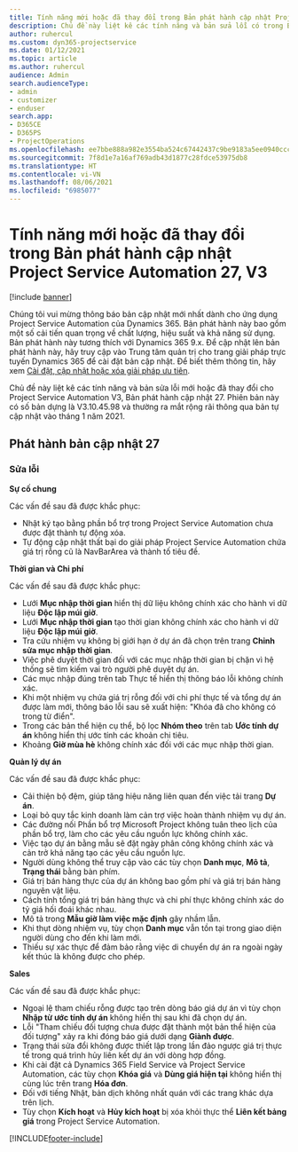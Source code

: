 ```yaml
---
title: Tính năng mới hoặc đã thay đổi trong Bản phát hành cập nhật Project Service Automation 27, V3
description: Chủ đề này liệt kê các tính năng và bản sửa lỗi có trong Bản phát hành cập nhật Project Service Automation 27, V3.
author: ruhercul
ms.custom: dyn365-projectservice
ms.date: 01/12/2021
ms.topic: article
ms.author: ruhercul
audience: Admin
search.audienceType:
- admin
- customizer
- enduser
search.app:
- D365CE
- D365PS
- ProjectOperations
ms.openlocfilehash: ee7bbe888a982e3554ba524c67442437c9be9183a5ee0940ccc3261b4a4992e7
ms.sourcegitcommit: 7f8d1e7a16af769adb43d1877c28fdce53975db8
ms.translationtype: HT
ms.contentlocale: vi-VN
ms.lasthandoff: 08/06/2021
ms.locfileid: "6985077"
---
```

# <a name="whats-new-or-changed-in-project-service-automation-update-release-27-v3"></a>Tính năng mới hoặc đã thay đổi trong Bản phát hành cập nhật Project Service Automation 27, V3

[!include [banner](../includes/psa-now-project-operations.md)]

Chúng tôi vui mừng thông báo bản cập nhật mới nhất dành cho ứng dụng Project Service Automation của Dynamics 365. Bản phát hành này bao gồm một số cải tiến quan trọng về chất lượng, hiệu suất và khả năng sử dụng. Bản phát hành này tương thích với Dynamics 365 9.x. Để cập nhật lên bản phát hành này, hãy truy cập vào Trung tâm quản trị cho trang giải pháp trực tuyến Dynamics 365 để cài đặt bản cập nhật. Để biết thêm thông tin, hãy xem [Cài đặt, cập nhật hoặc xóa giải pháp ưu tiên](/power-platform/admin/install-remove-preferred-solution).

Chủ đề này liệt kê các tính năng và bản sửa lỗi mới hoặc đã thay đổi cho Project Service Automation V3, Bản phát hành cập nhật 27. Phiên bản này có số bản dựng là V3.10.45.98 và thường ra mắt rộng rãi thông qua bản tự cập nhật vào tháng 1 năm 2021.

## <a name="update-release-27"></a>Phát hành bản cập nhật 27

### <a name="bug-fixes"></a>Sửa lỗi

**Sự cố chung**

Các vấn đề sau đã được khắc phục:

- Nhật ký tạo bằng phần bổ trợ trong Project Service Automation chưa được đặt thành tự động xóa.
- Tự động cập nhật thất bại do giải pháp Project Service Automation chứa giá trị rỗng cũ là NavBarArea và thành tố tiêu đề.

**Thời gian và Chi phí**

Các vấn đề sau đã được khắc phục:

- Lưới **Mục nhập thời gian** hiển thị dữ liệu không chính xác cho hành vi dữ liệu **Độc lập múi giờ**.
- Lưới **Mục nhập thời gian** tạo thời gian không chính xác cho hành vi dữ liệu **Độc lập múi giờ**.
- Tra cứu nhiệm vụ không bị giới hạn ở dự án đã chọn trên trang **Chỉnh sửa mục nhập thời gian**.
- Việc phê duyệt thời gian đối với các mục nhập thời gian bị chặn vì hệ thống sẽ tìm kiếm vai trò người phê duyệt dự án.
- Các mục nhập đúng trên tab Thực tế hiển thị thông báo lỗi không chính xác.
- Khi một nhiệm vụ chứa giá trị rỗng đối với chi phí thực tế và tổng dự án được làm mới, thông báo lỗi sau sẽ xuất hiện: "Khóa đã cho không có trong từ điển".
- Trong các bản thể hiện cụ thể, bộ lọc **Nhóm theo** trên tab **Ước tính dự án** không hiển thị ước tính các khoản chi tiêu.
- Khoảng **Giờ mùa hè** không chính xác đối với các mục nhập thời gian.

**Quản lý dự án**

Các vấn đề sau đã được khắc phục:

- Cải thiện bộ đệm, giúp tăng hiệu năng liên quan đến việc tải trang **Dự án**.
- Loại bỏ quy tắc kinh doanh làm cản trợ việc hoàn thành nhiệm vụ dự án.
- Các đường nối Phần bổ trợ Microsoft Project không tuân theo lịch của phần bổ trợ, làm cho các yêu cầu nguồn lực không chính xác.
- Việc tạo dự án bằng mẫu sẽ đặt ngày phân công không chính xác và cản trở khả năng tạo các yêu cầu nguồn lực.
- Người dùng không thể truy cập vào các tùy chọn **Danh mục**, **Mô tả**, **Trạng thái** bằng bàn phím.
- Giá trị bán hàng thực của dự án không bao gồm phí và giá trị bán hàng nguyên vật liệu.
- Cách tính tổng giá trị bán hàng thực và chi phí thực không chính xác do tỷ giá hối đoái khác nhau.
- Mô tả trong **Mẫu giờ làm việc mặc định** gây nhầm lẫn.
- Khi thụt dòng nhiệm vụ, tùy chọn **Danh mục** vẫn tồn tại trong giao diện người dùng cho đến khi làm mới.
- Thiếu sự xác thực để đảm bảo rằng việc di chuyển dự án ra ngoài ngày kết thúc là không được cho phép.

**Sales**

Các vấn đề sau đã được khắc phục:

- Ngoại lệ tham chiếu rỗng được tạo trên dòng báo giá dự án vì tùy chọn **Nhập từ ước tính dự án** không hiển thị sau khi đã chọn dự án.
- Lỗi "Tham chiếu đối tượng chưa được đặt thành một bản thể hiện của đối tượng" xảy ra khi đóng báo giá dưới dạng **Giành được**.
- Trạng thái sửa đổi không được thiết lập trong lần đảo ngược giá trị thực tế trong quá trình hủy liên kết dự án với dòng hợp đồng.
- Khi cài đặt cả Dynamics 365 Field Service và Project Service Automation, các tùy chọn **Khóa giá** và **Dùng giá hiện tại** không hiển thị cùng lúc trên trang **Hóa đơn**.
- Đối với tiếng Nhật, bản dịch không nhất quán với các trang khác dựa trên lịch.
- Tùy chọn **Kích hoạt** và **Hủy kích hoạt** bị xóa khỏi thực thể **Liên kết bảng giá** trong Project Service Automation.


[!INCLUDE[footer-include](../includes/footer-banner.md)]